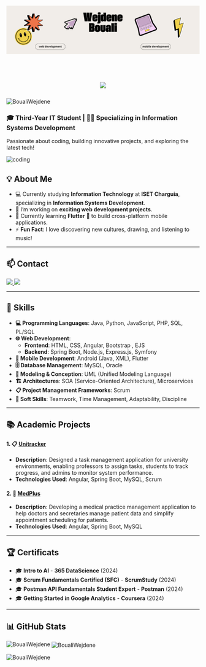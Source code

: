 <img  src="https://github.com/BoualiWejdene/BoualiWejdene/raw/main/img.png"  style="margin-bottom: 20px;" />

<h1 align="center">
    <img src="https://readme-typing-svg.herokuapp.com/?font=Righteous&size=35&center=false&vCenter=truewidth=500&height=70&duration=4000&lines=Hi👋;+I'm+Wejdene+BOUALI+!;&color=c5a5c6" />
</h1>
<p align="left"> <img src="https://komarev.com/ghpvc/?username=BoualiWejdene&label=Profile%20views&color=0e75b6&style=flat" alt="BoualiWejdene" /> </p>
<h3>🎓 Third-Year IT Student | 👩‍💻 Specializing in Information Systems Development</h3>
<p>Passionate about coding, building innovative projects, and exploring the latest tech!</p>
<img  alt = "coding" width = "400" src = "https://media.tenor.com/IF2JdxzmyN4AAAAi/coding-girl.gif" 
<hr/>

## 💡 About Me

- 💻 Currently studying **Information Technology** at **ISET Charguia**, specializing in **Information Systems Development**.
- 🔭 I’m working on **exciting web development projects**.
- 🌱 Currently learning **Flutter** 📱 to build cross-platform mobile applications.
- ⚡ **Fun Fact**: I love discovering new cultures, drawing, and listening to music!
  
<hr/> 

## 📫 Contact

<div> 
  <a href="mailto:wejdenebouali.wb@gmail.com">
    <img src="https://img.shields.io/badge/Gmail-333333?style=for-the-badge&logo=gmail&logoColor=red" />
  </a>
  <a href="https://linkedin.com/in/wejdeneBouali" target="_blank">
    <img src="https://img.shields.io/badge/LinkedIn-0077B5?style=for-the-badge&logo=linkedin&logoColor=white" target="_blank" />
  </a>
</div>

 <hr/>

## 🔧 Skills

- **💻 Programming Languages**: Java, Python, JavaScript, PHP, SQL, PL/SQL  
- **🌐 Web Development**:  
  - **Frontend**: HTML, CSS, Angular, Bootstrap , EJS  
  - **Backend**: Spring Boot, Node.js, Express.js, Symfony  
- **📱 Mobile Development**: Android (Java, XML), Flutter  
- **🗄️ Database Management**: MySQL, Oracle  
- **🧰 Modeling & Conception**: UML (Unified Modeling Language)  
- **🏗️ Architectures**: SOA (Service-Oriented Architecture), Microservices  
- **📋 Project Management Frameworks**: Scrum  
- **🤝 Soft Skills**: Teamwork, Time Management, Adaptability, Discipline

 <hr/>
 
## 📚 Academic Projects

#### 1. 📋 **[Unitracker](https://github.com/BoualiWejdene/Unitrucker)**
- **Description**: Designed a task management application for university environments, enabling professors to assign tasks, students to track progress, and admins to monitor system performance.
- **Technologies Used**: Angular, Spring Boot, MySQL, Scrum

#### 2. 🏥 **[MedPlus](https://github.com/BoualiWejdene/Projet_MedPlus)**
- **Description**: Developing a medical practice management application to help doctors and secretaries manage patient data and simplify appointment scheduling for patients.
- **Technologies Used**: Angular, Spring Boot, MySQL

 <hr/>

 ## 🏆 Certificats
 
- 🎓 **Intro to AI** - **365 DataScience** (2024)
- 🎓 **Scrum Fundamentals Certified (SFC)** - **ScrumStudy** (2024)
- 🎓 **Postman API Fundamentals Student Expert** - **Postman** (2024)
- 🎓 **Getting Started in Google Analytics** - **Coursera** (2024)

 <hr/>
 
## 📊 GitHub Stats

<p><img align="left" src="https://github-readme-stats.vercel.app/api/top-langs?username=BoualiWejdene&show_icons=true&locale=en&layout=compact" alt="BoualiWejdene" /></p>

<p>&nbsp;<img align="center" src="https://github-readme-stats.vercel.app/api?username=BoualiWejdene&show_icons=true&locale=en" alt="BoualiWejdene" /></p>
<p><img align="center" src="https://github-readme-streak-stats.herokuapp.com/?user=BoualiWejdene&" alt="BoualiWejdene" /></p>
